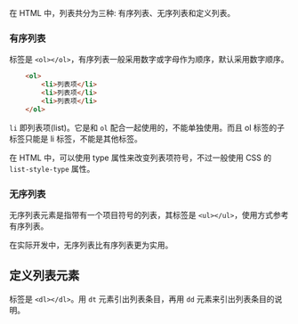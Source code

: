 
在 HTML 中，列表共分为三种: 有序列表、无序列表和定义列表。

### 有序列表

标签是 `<ol></ol>`，有序列表一般采用数字或字母作为顺序，默认采用数字顺序。
```html
    <ol>
        <li>列表项</li>
        <li>列表项</li>
        <li>列表项</li>
    </ol>
```
`li` 即列表项(list)。它是和 `ol` 配合一起使用的，不能单独使用。而且 ol 标签的子标签只能是 li 标签，不能是其他标签。

在 HTML 中，可以使用 type 属性来改变列表项符号，不过一般使用 CSS 的 `list-style-type` 属性。


### 无序列表

无序列表元素是指带有一个项目符号的列表，其标签是 `<ul></ul>`，使用方式参考有序列表。

在实际开发中，无序列表比有序列表更为实用。


## 定义列表元素

标签是 `<dl></dl>`。用 `dt` 元素引出列表条目，再用 `dd` 元素来引出列表条目的说明。
